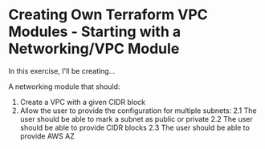 # Creating Own Terraform VPC Modules - Starting with a Networking/VPC Module

In this exercise, I'll be creating...

A networking module that should:
1. Create a VPC with a given CIDR block
2. Allow the user to provide the configuration for multiple subnets:
   2.1 The user should be able to mark a subnet as public or private 
   2.2 The user should be able to provide CIDR blocks
   2.3 The user should be able to provide AWS AZ